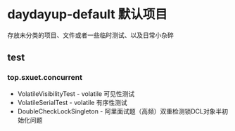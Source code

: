 # daydayup-default 默认项目

存放未分类的项目、文件或者一些临时测试、以及日常小杂碎

## test

### top.sxuet.concurrent

* VolatileVisibilityTest - volatile 可见性测试
* VolatileSerialTest - volatile 有序性测试
* DoubleCheckLockSingleton - 阿里面试题（高频）双重检测锁DCL对象半初始化问题